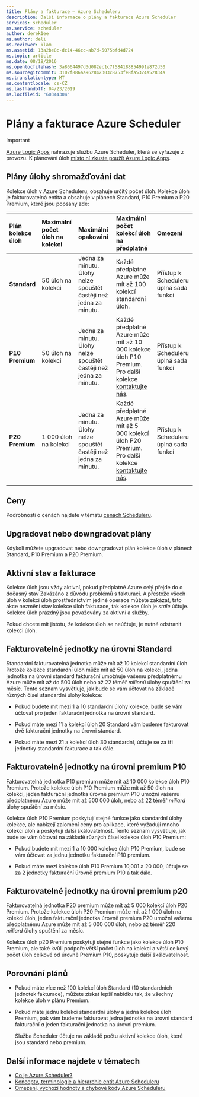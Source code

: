 ```yaml
---
title: Plány a fakturace – Azure Scheduleru
description: Další informace o plány a fakturace Azure Scheduler
services: scheduler
ms.service: scheduler
author: derek1ee
ms.author: deli
ms.reviewer: klam
ms.assetid: 13a2be8c-dc14-46cc-ab7d-5075bfd4d724
ms.topic: article
ms.date: 08/18/2016
ms.openlocfilehash: 3a8664497d3d082ec1c7f584188854991e872d50
ms.sourcegitcommit: 3102f886aa962842303c8753fe8fa5324a52834a
ms.translationtype: MT
ms.contentlocale: cs-CZ
ms.lasthandoff: 04/23/2019
ms.locfileid: "60344304"
---
```

# <a name="plans-and-billing-for-azure-scheduler"></a>Plány a fakturace Azure Scheduler

> [!IMPORTANT]
> [Azure Logic Apps](../logic-apps/logic-apps-overview.md) nahrazuje službu Azure Scheduler, která se vyřazuje z provozu. K plánování úloh [místo ní zkuste použít Azure Logic Apps](../scheduler/migrate-from-scheduler-to-logic-apps.md). 

## <a name="job-collection-plans"></a>Plány úlohy shromažďování dat

Kolekce úloh v Azure Scheduleru, obsahuje určitý počet úloh. Kolekce úloh je fakturovatelná entita a obsahuje v plánech Standard, P10 Premium a P20 Premium, které jsou popsány zde: 

| Plán kolekce úloh | Maximální počet úloh na kolekci | Maximální opakování | Maximální počet kolekcí úloh na předplatné | Omezení | 
|:--- |:--- |:--- |:--- |:--- |
| **Standard** | 50 úloh na kolekci | Jedna za minutu. Úlohy nelze spouštět častěji než jedna za minutu. | Každé předplatné Azure může mít až 100 kolekcí standardní úloh. | Přístup k Scheduleru úplná sada funkcí | 
| **P10 Premium** | 50 úloh na kolekci | Jedna za minutu. Úlohy nelze spouštět častěji než jedna za minutu. | Každé předplatné Azure může mít až 10 000 kolekce úloh P10 Premium. Pro další kolekce <a href="mailto:wapteams@microsoft.com">kontaktujte nás</a>. | Přístup k Scheduleru úplná sada funkcí |
| **P20 Premium** | 1 000 úloh na kolekci | Jedna za minutu. Úlohy nelze spouštět častěji než jedna za minutu. | Každé předplatné Azure může mít až 5 000 kolekcí úloh P20 Premium. Pro další kolekce <a href="mailto:wapteams@microsoft.com">kontaktujte nás</a>. | Přístup k Scheduleru úplná sada funkcí |
|||||| 

## <a name="pricing"></a>Ceny

Podrobnosti o cenách najdete v tématu [cenách Scheduleru](https://azure.microsoft.com/pricing/details/scheduler/).

## <a name="upgrade-or-downgrade-plans"></a>Upgradovat nebo downgradovat plány

Kdykoli můžete upgradovat nebo downgradovat plán kolekce úloh v plánech Standard, P10 Premium a P20 Premium.

## <a name="active-status-and-billing"></a>Aktivní stav a fakturace

Kolekce úloh jsou vždy aktivní, pokud předplatné Azure celý přejde do o dočasný stav Zakázáno z důvodu problémů s fakturací. A přestože všech úloh v kolekci úloh prostřednictvím jediné operace můžete zakázat, tato akce nezmění stav kolekce úloh fakturace, tak kolekce úloh je *stále* účtuje. Kolekce úloh prázdný jsou považovány za aktivní a služby.

Pokud chcete mít jistotu, že kolekce úloh se neúčtuje, je nutné odstranit kolekci úloh.

## <a name="standard-billable-units"></a>Fakturovatelné jednotky na úrovni Standard

Standardní fakturovatelná jednotka může mít až 10 kolekcí standardní úloh. Protože kolekce standardní úloh může mít až 50 úloh na kolekci, jedna jednotka na úrovni standard fakturační umožňuje vašemu předplatnému Azure může mít až do 500 úloh nebo až 22 téměř *milionů* úlohy spuštění za měsíc. Tento seznam vysvětluje, jak bude se vám účtovat na základě různých čísel standardní úlohy kolekce:

* Pokud budete mít mezi 1 a 10 standardní úlohy kolekce, bude se vám účtovat pro jeden fakturační jednotka na úrovni standard. 

* Pokud máte mezi 11 a kolekcí úloh 20 Standard vám budeme fakturovat dvě fakturační jednotky na úrovni standard. 

* Pokud máte mezi 21 a kolekcí úloh 30 standardní, účtuje se za tři jednotky standardní fakturace a tak dále.

## <a name="p10-premium-billable-units"></a>Fakturovatelné jednotky na úrovni premium P10

Fakturovatelná jednotka P10 premium může mít až 10 000 kolekce úloh P10 Premium. Protože kolekce úloh P10 Premium může mít až 50 úloh na kolekci, jeden fakturační jednotka úrovně premium P10 umožní vašemu předplatnému Azure může mít až 500 000 úloh, nebo až 22 téměř *miliard* úlohy spuštění za měsíc. 

Kolekce úloh P10 Premium poskytují stejné funkce jako standardní úlohy kolekce, ale nabízejí zalomení ceny pro aplikace, které vyžadují mnoho kolekcí úloh a poskytují další škálovatelnost. Tento seznam vysvětluje, jak bude se vám účtovat na základě různých čísel kolekce úloh P10 Premium:

* Pokud budete mít mezi 1 a 10 000 kolekce úloh P10 Premium, bude se vám účtovat za jednu jednotku fakturační P10 premium. 

* Pokud máte mezi kolekce úloh P10 Premium 10,001 a 20 000, účtuje se za 2 jednotky fakturační úrovně premium P10 a tak dále.

## <a name="p20-premium-billable-units"></a>Fakturovatelné jednotky na úrovni premium p20

Fakturovatelná jednotka P20 premium může mít až 5 000 kolekcí úloh P20 Premium. Protože kolekce úloh P20 Premium může mít až 1 000 úloh na kolekci úloh, jeden fakturační jednotka úrovně premium P20 umožní vašemu předplatnému Azure může mít až 5 000 000 úloh, nebo až téměř 220 *miliard* úlohy spuštění za měsíc.

Kolekce úloh p20 Premium poskytují stejné funkce jako kolekce úloh P10 Premium, ale také kvůli podpoře větší počet úloh na kolekci a větší celkový počet úloh celkové od úrovně Premium P10, poskytuje další škálovatelnost.

## <a name="plan-comparison"></a>Porovnání plánů

* Pokud máte více než 100 kolekcí úloh Standard (10 standardních jednotek fakturace), můžete získat lepší nabídku tak, že všechny kolekce úloh v plánu Premium.

* Pokud máte jednu kolekci standardní úlohy a jedna kolekce úloh Premium, pak vám budeme fakturovat jedna jednotka na úrovni standard fakturační *a* jeden fakturační jednotka na úrovni premium.

  Služba Scheduler účtuje na základě počtu aktivní kolekce úloh, které jsou standard nebo premium.

## <a name="see-also"></a>Další informace najdete v tématech

* [Co je Azure Scheduler?](scheduler-intro.md)
* [Koncepty, terminologie a hierarchie entit Azure Scheduleru](scheduler-concepts-terms.md)
* [Omezení, výchozí hodnoty a chybové kódy Azure Scheduleru](scheduler-limits-defaults-errors.md)
